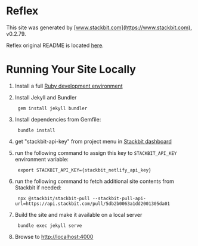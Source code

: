 # Reflex

This site was generated by [www.stackbit.com](https://www.stackbit.com), v0.2.79.

Reflex original README is located [here](./README.theme.md).

# Running Your Site Locally

1. Install a full [Ruby development environment](https://jekyllrb.com/docs/installation/)

1. Install Jekyll and Bundler

        gem install jekyll bundler

1. Install dependencies from Gemfile:

        bundle install

1. get "stackbit-api-key" from project menu in [Stackbit dashboard](https://app.stackbit.com/dashboard)

1. run the following command to assign this key to `STACKBIT_API_KEY` environment variable:

        export STACKBIT_API_KEY={stackbit_netlify_api_key}

1. run the following command to fetch additional site contents from Stackbit if needed:

        npx @stackbit/stackbit-pull --stackbit-pull-api-url=https://api.stackbit.com/pull/5db2b0063a1dd2001305da01

1. Build the site and make it available on a local server

        bundle exec jekyll serve

1. Browse to [http://localhost:4000](http://localhost:4000)
